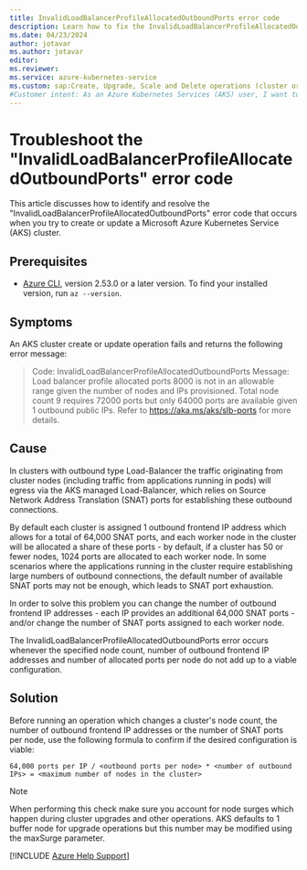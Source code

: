 ```yaml
---
title: InvalidLoadBalancerProfileAllocatedOutboundPorts error code
description: Learn how to fix the InvalidLoadBalancerProfileAllocatedOutboundPorts error that occurs when you try to create or update an Azure Kubernetes Service (AKS) cluster.
ms.date: 04/23/2024
author: jotavar
ms.author: jotavar
editor:
ms.reviewer:
ms.service: azure-kubernetes-service
ms.custom: sap:Create, Upgrade, Scale and Delete operations (cluster or nodepool)
#Customer intent: As an Azure Kubernetes Services (AKS) user, I want to fix a InvalidLoadBalancerProfileAllocatedOutboundPorts error so that I can create or update an AKS cluster successfully.
---
```


# Troubleshoot the "InvalidLoadBalancerProfileAllocatedOutboundPorts" error code

This article discusses how to identify and resolve the "InvalidLoadBalancerProfileAllocatedOutboundPorts" error code that occurs when you try to create or update a Microsoft Azure Kubernetes Service (AKS) cluster.

## Prerequisites

- [Azure CLI](/cli/azure/install-azure-cli), version 2.53.0 or a later version. To find your installed version, run `az --version`.

## Symptoms

An AKS cluster create or update operation fails and returns the following error message:

> Code: InvalidLoadBalancerProfileAllocatedOutboundPorts
> Message: Load balancer profile allocated ports 8000 is not in an allowable range given the number of nodes and IPs provisioned. Total node count 9 requires 72000 ports but only 64000 ports are available given 1 outbound public IPs. Refer to https://aka.ms/aks/slb-ports for more details.

## Cause

In clusters with outbound type Load-Balancer the traffic originating from cluster nodes (including traffic from applications running in pods) will egress via the AKS managed Load-Balancer, which relies on Source Network Address Translation (SNAT) ports for establishing these outbound connections.

By default each cluster is assigned 1 outbound frontend IP address which allows for a total of 64,000 SNAT ports, and each worker node in the cluster will be allocated a share of these ports - by default, if a cluster has 50 or fewer nodes, 1024 ports are allocated to each worker node. In some scenarios where the applications running in the cluster require establishing large numbers of outbound connections, the default number of available SNAT ports may not be enough, which leads to SNAT port exhaustion.

In order to solve this problem you can change the number of outbound frontend IP addresses - each IP provides an additional 64,000 SNAT ports - and/or change the number of SNAT ports assigned to each worker node.

The InvalidLoadBalancerProfileAllocatedOutboundPorts error occurs whenever the specified node count, number of outbound frontend IP addresses and number of allocated ports per node do not add up to a viable configuration.

## Solution

Before running an operation which changes a cluster's node count, the number of outbound frontend IP addresses or the number of SNAT ports per node, use the following formula to confirm if the desired configuration is viable:

```
64,000 ports per IP / <outbound ports per node> * <number of outbound IPs> = <maximum number of nodes in the cluster>
```

> [!NOTE]
> When performing this check make sure you account for node surges which happen during cluster upgrades and other operations. AKS defaults to 1 buffer node for upgrade operations but this number may be modified using the maxSurge  parameter.

[!INCLUDE [Azure Help Support](../../../includes/azure-help-support.md)]
